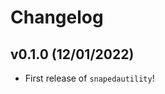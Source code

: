 # Changelog

<!--next-version-placeholder-->

## v0.1.0 (12/01/2022)

- First release of `snapedautility`!